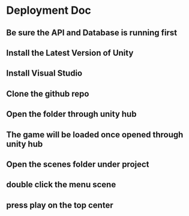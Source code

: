# Deployment Doc
## Be sure the API and Database is running first
## Install the Latest Version of Unity
## Install Visual Studio
## Clone the github repo
## Open the folder through unity hub
## The game will be loaded once opened through unity hub
## Open the scenes folder under project
## double click the menu scene
## press play on the top center
